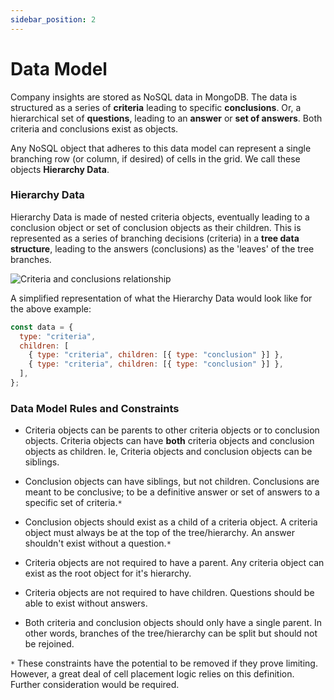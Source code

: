 ```yaml
---
sidebar_position: 2
---
```


# Data Model

Company insights are stored as NoSQL data in MongoDB. The data is structured as a series of **criteria** leading to specific **conclusions**. Or, a hierarchical set of **questions**, leading to an **answer** or **set of answers**. Both criteria and conclusions exist as objects.

Any NoSQL object that adheres to this data model can represent a single branching row (or column, if desired) of cells in the grid. We call these objects **Hierarchy Data**.

### Hierarchy Data

Hierarchy Data is made of nested criteria objects, eventually leading to a conclusion object or set of conclusion objects as their children. This is represented as a series of branching decisions (criteria) in a **tree data structure**, leading to the answers (conclusions) as the 'leaves' of the tree branches.

![Criteria and conclusions relationship](/img/criteria-conclusions-relationship.png)

A simplified representation of what the Hierarchy Data would look like for the above example:

```js
const data = {
  type: "criteria",
  children: [
    { type: "criteria", children: [{ type: "conclusion" }] },
    { type: "criteria", children: [{ type: "conclusion" }] },
  ],
};
```

### Data Model Rules and Constraints

- Criteria objects can be parents to other criteria objects or to conclusion objects. Criteria objects can have **both** criteria objects and conclusion objects as children. Ie, Criteria objects and conclusion objects can be siblings.

- Conclusion objects can have siblings, but not children. Conclusions are meant to be conclusive; to be a definitive answer or set of answers to a specific set of criteria.`*`

- Conclusion objects should exist as a child of a criteria object. A criteria object must always be at the top of the tree/hierarchy. An answer shouldn't exist without a question.`*`

- Criteria objects are not required to have a parent. Any criteria object can exist as the root object for it's hierarchy.

- Criteria objects are not required to have children. Questions should be able to exist without answers.

- Both criteria and conclusion objects should only have a single parent. In other words, branches of the tree/hierarchy can be split but should not be rejoined.

`*` These constraints have the potential to be removed if they prove limiting. However, a great deal of cell placement logic relies on this definition. Further consideration would be required.
